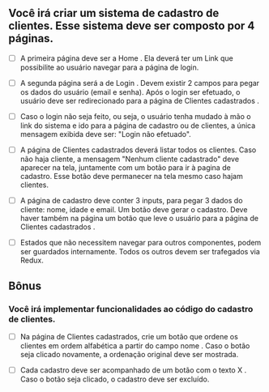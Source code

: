 ## Você irá criar um sistema de cadastro de clientes. Esse sistema deve ser composto por 4 páginas.

- [ ] A primeira página deve ser a Home . Ela deverá ter um Link que possibilite ao usuário navegar para a página de login.

- [ ] A segunda página será a de Login . Devem existir 2 campos para pegar os dados do usuário (email e senha). Após o login ser efetuado, o usuário deve ser redirecionado para a página de Clientes cadastrados .

- [ ] Caso o login não seja feito, ou seja, o usuário tenha mudado à mão o link do sistema e ido para a página de cadastro ou de clientes, a única mensagem exibida deve ser: "Login não efetuado".

- [ ] A página de Clientes cadastrados deverá listar todos os clientes. Caso não haja cliente, a mensagem "Nenhum cliente cadastrado" deve aparecer na tela, juntamente com um botão para ir à pagina de cadastro. Esse botão deve permanecer na tela mesmo caso hajam clientes.

- [ ] A página de cadastro deve conter 3 inputs, para pegar 3 dados do cliente: nome, idade e email. Um botão deve gerar o cadastro. Deve haver também na página um botão que leve o usuário para a página de Clientes cadastrados .

- [ ] Estados que não necessitem navegar para outros componentes, podem ser guardados internamente. Todos os outros devem ser trafegados via Redux.

## Bônus

### Você irá implementar funcionalidades ao código do cadastro de clientes.

- [ ] Na página de Clientes cadastrados, crie um botão que ordene os clientes em ordem alfabética a partir do campo nome . Caso o botão seja clicado novamente, a ordenação original deve ser mostrada.

- [ ] Cada cadastro deve ser acompanhado de um botão com o texto X . Caso o botão seja clicado, o cadastro deve ser excluído.
